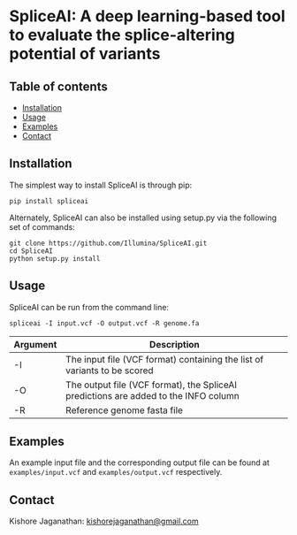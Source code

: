 # SpliceAI: A deep learning-based tool to evaluate the splice-altering potential of variants

## Table of contents

  * [Installation](#installation)
  * [Usage](#usage)
  * [Examples](#examples)
  * [Contact](#contact)

## Installation

The simplest way to install SpliceAI is through pip:
```
pip install spliceai
```

Alternately, SpliceAI can also be installed using setup.py via the following set of commands:
```
git clone https://github.com/Illumina/SpliceAI.git
cd SpliceAI
python setup.py install
```

## Usage

SpliceAI can be run from the command line: 
```
spliceai -I input.vcf -O output.vcf -R genome.fa
```
| Argument | Description |
| -------- | ----------- |
|    -I    | The input file (VCF format) containing the list of variants to be scored |
|    -O    | The output file (VCF format), the SpliceAI predictions are added to the INFO column |
|    -R    | Reference genome fasta file |

## Examples

An example input file and the corresponding output file can be found at `examples/input.vcf` and `examples/output.vcf` respectively.

## Contact

Kishore Jaganathan: kishorejaganathan@gmail.com


